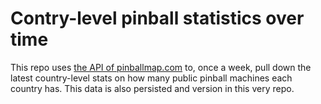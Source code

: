 # Contry-level pinball statistics over time

This repo uses [the API of pinballmap.com](https://pinballmap.com/api/v1/docs/1.0/locations/index.html) to, once a week, pull down the latest country-level stats on how many public pinball machines each country has.
This data is also persisted and version in this very repo.

